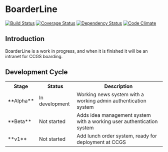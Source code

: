 BoarderLine
===========

[![Build Status](https://travis-ci.org/davblayn/boarderline.png)](https://travis-ci.org/davblayn/boarderline)
[![Coverage Status](https://coveralls.io/repos/davblayn/boarderline/badge.png?branch=master)](https://coveralls.io/r/davblayn/boarderline)
[![Dependency Status](https://gemnasium.com/davblayn/boarderline.png)](https://gemnasium.com/davblayn/boarderline)
[![Code Climate](https://codeclimate.com/github/davblayn/boarderline.png)](https://codeclimate.com/github/davblayn/boarderline)

Introduction
------------
BoarderLine is a work in progress, and when it is finished it will be an intranet for CCGS boarding.

Development Cycle
-----------------

<table>
  <tr>
    <th>Stage</th>
    <th>Status</th>
    <th>Description</th>
  </tr>
  <tr>
    <td>**Alpha**</td>
    <td>In development</td>
    <td>Working news system with a working admin authentication system</td>
  </tr>
  
  <tr>
    <td>**Beta**</td>
    <td>Not started</td>
    <td>Adds idea management system with a working user authentication system</td>
  </tr>
  
  <tr>
    <td>**v1**</td>
    <td>Not started</td>
    <td>Add lunch order system, ready for deployment at CCGS</td>
  </td>
</table
